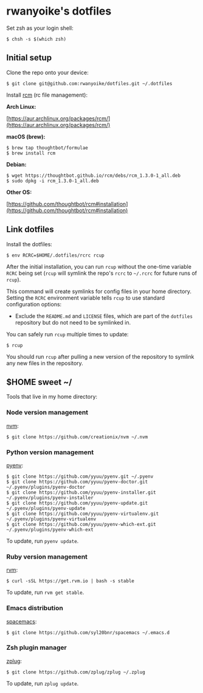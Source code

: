 # rwanyoike's dotfiles

Set zsh as your login shell:

    $ chsh -s $(which zsh)

## Initial setup

Clone the repo onto your device:

    $ git clone git@github.com:rwanyoike/dotfiles.git ~/.dotfiles

Install [rcm](https://github.com/thoughtbot/rcm) (rc file management):

**Arch Linux:**

[https://aur.archlinux.org/packages/rcm/](https://aur.archlinux.org/packages/rcm/)

**macOS (brew):**

    $ brew tap thoughtbot/formulae
    $ brew install rcm

**Debian:**

    $ wget https://thoughtbot.github.io/rcm/debs/rcm_1.3.0-1_all.deb
    $ sudo dpkg -i rcm_1.3.0-1_all.deb

**Other OS:**

[https://github.com/thoughtbot/rcm#installation](https://github.com/thoughtbot/rcm#installation)

## Link dotfiles

Install the dotfiles:

    $ env RCRC=$HOME/.dotfiles/rcrc rcup

After the initial installation, you can run `rcup` without the one-time variable `RCRC` being set (`rcup` will symlink the repo's `rcrc` to `~/.rcrc` for future runs of `rcup`).

This command will create symlinks for config files in your home directory. Setting the `RCRC` environment variable tells `rcup` to use standard configuration options:

* Exclude the `README.md` and `LICENSE` files, which are part of the `dotfiles` repository but do not need to be symlinked in.

You can safely run `rcup` multiple times to update:

    $ rcup

You should run `rcup` after pulling a new version of the repository to symlink any new files in the repository.

## $HOME sweet ~/

Tools that live in my home directory:

### Node version management

[nvm](https://github.com/creationix/nvm):

    $ git clone https://github.com/creationix/nvm ~/.nvm

### Python version management

[pyenv](https://github.com/yyuu/pyenv):

    $ git clone https://github.com/yyuu/pyenv.git ~/.pyenv
    $ git clone https://github.com/yyuu/pyenv-doctor.git ~/.pyenv/plugins/pyenv-doctor
    $ git clone https://github.com/yyuu/pyenv-installer.git ~/.pyenv/plugins/pyenv-installer
    $ git clone https://github.com/yyuu/pyenv-update.git ~/.pyenv/plugins/pyenv-update
    $ git clone https://github.com/yyuu/pyenv-virtualenv.git ~/.pyenv/plugins/pyenv-virtualenv
    $ git clone https://github.com/yyuu/pyenv-which-ext.git ~/.pyenv/plugins/pyenv-which-ext

To update, run `pyenv update`.

### Ruby version management

[rvm](https://github.com/rvm/rvm):

    $ curl -sSL https://get.rvm.io | bash -s stable

To update, run `rvm get stable`.

### Emacs distribution

[spacemacs](https://github.com/syl20bnr/spacemacs):

    $ git clone https://github.com/syl20bnr/spacemacs ~/.emacs.d

### Zsh plugin manager

[zplug](https://github.com/zplug/zplug):

    $ git clone https://github.com/zplug/zplug ~/.zplug

To update, run `zplug update`.
